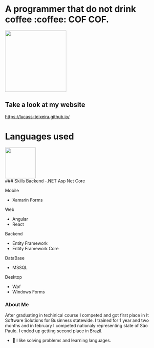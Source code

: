 
<h1>A programmer that do not drink coffee :coffee: COF COF.</h1>
<div>
  <img height="200em" src="https://github-readme-stats.vercel.app/api?username=lucass-teixeira&show_icons=true)"/>
</div>

<div>
  <h2>Take a look at my website</h2>
  <div>
    <a href="https://lucass-teixeira.github.io/">https://lucass-teixeira.github.io/</a>
  </div>
  <h1>Languages used</h1>
  <img src="https://cdn.jsdelivr.net/gh/devicons/devicon/icons/csharp/csharp-original.svg" height="100px" />
</div>
### Skills
Backend
-.NET Asp Net Core

Mobile
- Xamarin Forms

Web
- Angular
- React

Backend
- Entity Framework
- Entity Framework Core

DataBase
- MSSQL

Desktop 
- Wpf
- Windows Forms


### About Me
After graduating in techinical course I competed and got first place in It Software Solutions for Businness statewide. I trained for 1 year and two months and in february I competed nationaly representing state of São Paulo. I ended up getting second place in Brazil.   
- 🍕 I like solving problems and learning languages.
